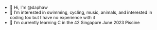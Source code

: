 - 👋 Hi, I’m @daphaw
- 👀 I’m interested in swimming, cycling, music, animals, and interested in coding too but I have no experience with it
- 🌱 I’m currently learning C in the 42 Singapore June 2023 Piscine


<!---
daphaw/daphaw is a ✨ special ✨ repository because its `README.md` (this file) appears on your GitHub profile.
You can click the Preview link to take a look at your changes.
--->
